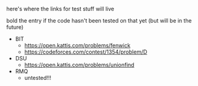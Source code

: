here's where the links for test stuff will live

bold the entry if the code hasn't been tested on that yet (but will be in the future)

- BIT
    - https://open.kattis.com/problems/fenwick
    - https://codeforces.com/contest/1354/problem/D
- DSU
    - https://open.kattis.com/problems/unionfind
- RMQ
    - untested!!!